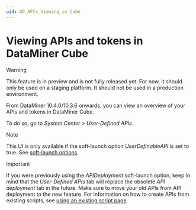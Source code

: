 ```yaml
---
uid: UD_APIs_Viewing_in_Cube
---
```


# Viewing APIs and tokens in DataMiner Cube

> [!WARNING]
> This feature is in preview and is not fully released yet. For now, it should only be used on a staging platform. It should not be used in a production environment.

From DataMiner 10.4.0/10.3.6 onwards, you can view an overview of your APIs and tokens in DataMiner Cube.

To do so, go to *System Center* > *User-Defined APIs*.

> [!NOTE]
> This UI is only available if the soft-launch option *UserDefinableAPI* is set to true. See [soft-launch options](xref:SoftLaunchOptions).

> [!IMPORTANT]
> If you were previously using the *APIDeployment* soft-launch option, keep in mind that the *User-Defined APIs* tab will replace the obsolete *API deployment* tab in the future. Make sure to move your old APIs from API deployment to the new feature. For information on how to create APIs from existing scripts, see [using an existing script page](xref:UD_APIs_Using_existing_scripts).

